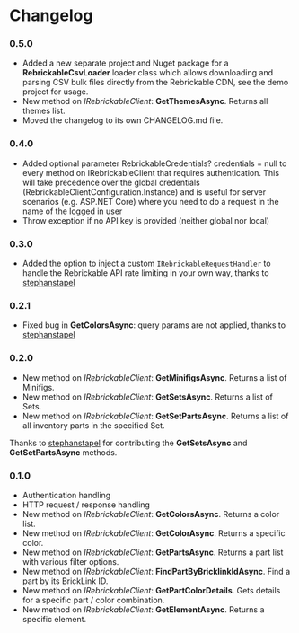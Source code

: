 # Changelog

### 0.5.0
- Added a new separate project and Nuget package for a **RebrickableCsvLoader** loader class which allows downloading and parsing CSV bulk files directly from the Rebrickable CDN, see the demo project for usage.
- New method on *IRebrickableClient*: **GetThemesAsync**. Returns all themes list.
- Moved the changelog to its own CHANGELOG.md file.

### 0.4.0
- Added optional parameter RebrickableCredentials? credentials = null to every method on IRebrickableClient that requires authentication. This will take precedence over the global credentials (RebrickableClientConfiguration.Instance) and is useful for server scenarios (e.g. ASP.NET Core) where you need to do a request in the name of the logged in user
- Throw exception if no API key is provided (neither global nor local)

### 0.3.0
- Added the option to inject a custom `IRebrickableRequestHandler` to handle the Rebrickable API rate limiting in your own way, thanks to [stephanstapel](https://github.com/stephanstapel)

### 0.2.1
- Fixed bug in **GetColorsAsync**: query params are not applied, thanks to [stephanstapel](https://github.com/stephanstapel)

### 0.2.0
- New method on *IRebrickableClient*: **GetMinifigsAsync**. Returns a list of Minifigs.
- New method on *IRebrickableClient*: **GetSetsAsync**. Returns a list of Sets.
- New method on *IRebrickableClient*: **GetSetPartsAsync**. Returns a list of all inventory parts in the specified Set.

Thanks to [stephanstapel](https://github.com/stephanstapel) for contributing the **GetSetsAsync** and **GetSetPartsAsync** methods.

### 0.1.0
- Authentication handling
- HTTP request / response handling
- New method on *IRebrickableClient*: **GetColorsAsync**. Returns a color list.
- New method on *IRebrickableClient*: **GetColorAsync**. Returns a specific color.
- New method on *IRebrickableClient*: **GetPartsAsync**. Returns a part list with various filter options.
- New method on *IRebrickableClient*: **FindPartByBricklinkIdAsync**. Find a part by its BrickLink ID.
- New method on *IRebrickableClient*: **GetPartColorDetails**. Gets details for a specific part / color combination.
- New method on *IRebrickableClient*: **GetElementAsync**. Returns a specific element.
